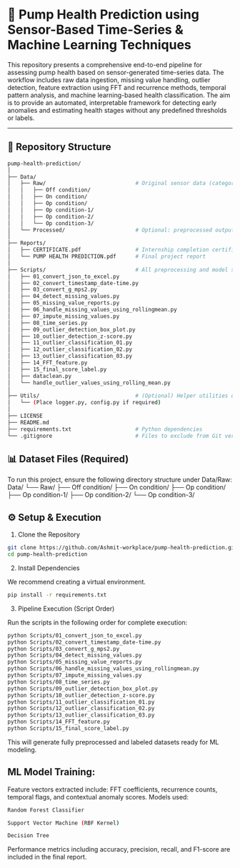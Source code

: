 # 🚀 Pump Health Prediction using Sensor-Based Time-Series & Machine Learning Techniques

This repository presents a comprehensive end-to-end pipeline for assessing pump health based on sensor-generated time-series data. The workflow includes raw data ingestion, missing value handling, outlier detection, feature extraction using FFT and recurrence methods, temporal pattern analysis, and machine learning-based health classification. The aim is to provide an automated, interpretable framework for detecting early anomalies and estimating health stages without any predefined thresholds or labels.

---

## 📁 Repository Structure

```bash
pump-health-prediction/
│
├── Data/
│   ├── Raw/                            # Original sensor data (categorized by operating conditions)
│   │   ├── Off condition/
│   │   ├── On condition/
│   │   ├── Op condition/
│   │   ├── Op condition-1/
│   │   ├── Op condition-2/
│   │   └── Op condition-3/
│   └── Processed/                      # Optional: preprocessed outputs and intermediate files
│
├── Reports/
│   ├── CERTIFICATE.pdf                 # Internship completion certificate
│   └── PUMP HEALTH PREDICTION.pdf      # Final project report
│
├── Scripts/                            # All preprocessing and model scripts
│   ├── 01_convert_json_to_excel.py
│   ├── 02_convert_timestamp_date-time.py
│   ├── 03_convert_g_mps2.py
│   ├── 04_detect_missing_values.py
│   ├── 05_missing_value_reports.py
│   ├── 06_handle_missing_values_using_rollingmean.py
│   ├── 07_impute_missing_values.py
│   ├── 08_time_series.py
│   ├── 09_outlier_detection_box_plot.py
│   ├── 10_outlier_detection_z-score.py
│   ├── 11_outlier_classification_01.py
│   ├── 12_outlier_classification_02.py
│   ├── 13_outlier_classification_03.py
│   ├── 14_FFT_feature.py
│   ├── 15_final_score_label.py
│   ├── dataclean.py
│   └── handle_outlier_values_using_rolling_mean.py
│
├── Utils/                              # (Optional) Helper utilities or configs
│   └── (Place logger.py, config.py if required)
│
├── LICENSE
├── README.md
├── requirements.txt                    # Python dependencies
└── .gitignore                          # Files to exclude from Git versioning
```
## 📊 Dataset Files (Required)

To run this project, ensure the following directory structure under Data/Raw:
Data/
└── Raw/
    ├── Off condition/
    ├── On condition/
    ├── Op condition/
    ├── Op condition-1/
    ├── Op condition-2/
    └── Op condition-3/

## ⚙️ Setup & Execution

1. Clone the Repository
```bash 
git clone https://github.com/Ashmit-workplace/pump-health-prediction.git
cd pump-health-prediction
```
2. Install Dependencies

We recommend creating a virtual environment.
```bash
pip install -r requirements.txt
```

3. Pipeline Execution (Script Order)

Run the scripts in the following order for complete execution:
```bash
python Scripts/01_convert_json_to_excel.py
python Scripts/02_convert_timestamp_date-time.py
python Scripts/03_convert_g_mps2.py
python Scripts/04_detect_missing_values.py
python Scripts/05_missing_value_reports.py
python Scripts/06_handle_missing_values_using_rollingmean.py
python Scripts/07_impute_missing_values.py
python Scripts/08_time_series.py
python Scripts/09_outlier_detection_box_plot.py
python Scripts/10_outlier_detection_z-score.py
python Scripts/11_outlier_classification_01.py
python Scripts/12_outlier_classification_02.py
python Scripts/13_outlier_classification_03.py
python Scripts/14_FFT_feature.py
python Scripts/15_final_score_label.py
```

This will generate fully preprocessed and labeled datasets ready for ML modeling.

## ML Model Training: 

Feature vectors extracted include: FFT coefficients, recurrence counts, temporal flags, and contextual anomaly scores.
Models used:
```bash
Random Forest Classifier

Support Vector Machine (RBF Kernel)

Decision Tree
```
Performance metrics including accuracy, precision, recall, and F1-score are included in the final report.






